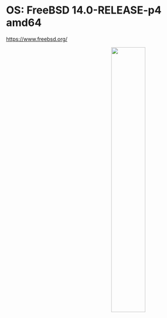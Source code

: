 # OS: FreeBSD 14.0-RELEASE-p4 amd64

https://www.freebsd.org/




<a href="https://github.com/ChefIronBelly/FreeBSD/blob/master/chef/moneyshot.jpg"><img src="https://github.com/ChefIronBelly/FreeBSD/blob/master/chef/moneyshot.jpg" width="43%" align="right"></a>
